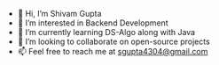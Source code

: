 - 👋 Hi, I’m Shivam Gupta
- 👀 I’m interested in Backend Development
- 🌱 I’m currently learning DS-Algo along with Java
- 💞️ I’m looking to collaborate on open-source projects
- 📫 Feel free to reach me at sgupta4304@gmail.com

<!---
G-Shiv/G-Shiv is a ✨ special ✨ repository because its `README.md` (this file) appears on your GitHub profile.
You can click the Preview link to take a look at your changes.
--->

